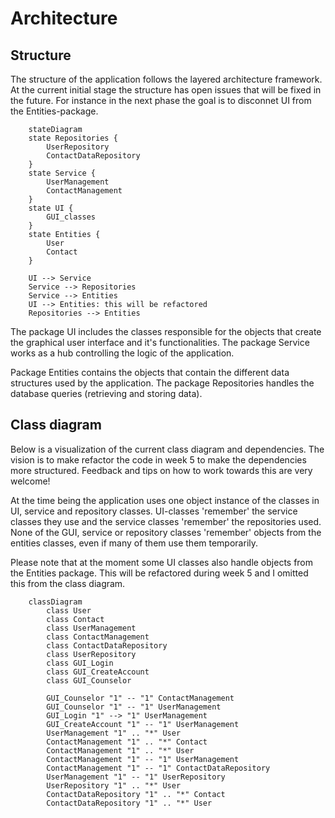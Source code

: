 # Architecture

## Structure
The structure of the application follows the layered architecture framework. At the current initial stage the structure has open issues that will be fixed in the future. For instance in the next phase the goal is to disconnet UI from the Entities-package. 

```mermaid
    stateDiagram
    state Repositories {
        UserRepository
        ContactDataRepository
    }
    state Service {
        UserManagement
        ContactManagement
    }
    state UI {
        GUI_classes
    }
    state Entities {
        User
        Contact
    }

    UI --> Service
    Service --> Repositories
    Service --> Entities
    UI --> Entities: this will be refactored
    Repositories --> Entities
```
The package UI includes the classes responsible for the objects that create the graphical user interface and it's functionalities. The package Service works as a hub controlling the logic of the application. 

Package Entities contains the objects that contain the different data structures used by the application. The package Repositories handles the database queries (retrieving and storing data).

## Class diagram

Below is a visualization of the current class diagram and dependencies. The vision is to make refactor the code in week 5 to make the dependencies more structured. Feedback and tips on how to work towards this are very welcome!

At the time being the application uses one object instance of the classes in UI, service and repository classes. UI-classes 'remember' the service classes they use and the service classes 'remember' the repositories used. None of the GUI, service or repository classes 'remember' objects from the entities classes, even if many of them use them temporarily. 

Please note that at the moment some UI classes also handle objects from the Entities package. This will be refactored during week 5 and I omitted this from the class diagram. 

```mermaid
    classDiagram
        class User
        class Contact
        class UserManagement
        class ContactManagement
        class ContactDataRepository
        class UserRepository
        class GUI_Login
        class GUI_CreateAccount
        class GUI_Counselor
        
        GUI_Counselor "1" -- "1" ContactManagement
        GUI_Counselor "1" -- "1" UserManagement
        GUI_Login "1" --> "1" UserManagement
        GUI_CreateAccount "1" -- "1" UserManagement
        UserManagement "1" .. "*" User
        ContactManagement "1" .. "*" Contact
        ContactManagement "1" .. "*" User
        ContactManagement "1" -- "1" UserManagement
        ContactManagement "1" -- "1" ContactDataRepository
        UserManagement "1" -- "1" UserRepository
        UserRepository "1" .. "*" User
        ContactDataRepository "1" .. "*" Contact
        ContactDataRepository "1" .. "*" User

```